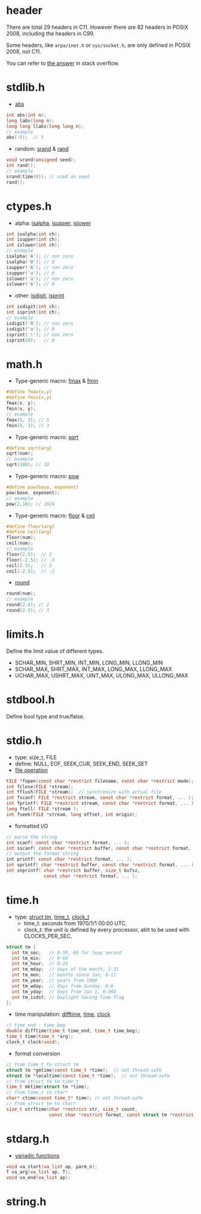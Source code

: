 # header
There are total 29 headers in C11. However there are 82 headers in POSIX 2008, including the headers in C99.

Some headers, like `arpa/inet.h` or `sys/socket.h`, are only defined in POSIX 2008, not C11.

You can refer to [the answer](https://stackoverflow.com/questions/2027991/list-of-standard-header-files-in-c-and-c) in stack overflow.

# stdlib.h
* [abs](https://en.cppreference.com/w/c/numeric/math/abs)
```c
int abs(int n);
long labs(long n);
long long llabs(long long n);
// example
abs(-5);  // 5
```
* random: [srand](https://en.cppreference.com/w/c/numeric/random/srand) & [rand](https://en.cppreference.com/w/c/numeric/random/rand)
```c
void srand(unsigned seed);
int rand();
// example
srand(time(0)); // used as seed
rand();
```

# ctypes.h
* alpha: [isalpha](https://en.cppreference.com/w/c/string/byte/isalpha), [isupper](https://en.cppreference.com/w/c/string/byte/isupper), [islower](https://en.cppreference.com/w/c/string/byte/islower)
```c
int isalpha(int ch);
int isupper(int ch);
int islower(int ch);
// example
isalpha('A'); // non zero
isalpha('0'); // 0
isupper('A'); // non zero
isupper('a'); // 0
islower('a'); // non zero
islower('A'); // 0
```
* other: [isdigit](https://en.cppreference.com/w/c/string/byte/isdigit), [isprint](https://en.cppreference.com/w/c/string/byte/isprint)
```c
int isdigit(int ch);
int isprint(int ch);
// example
isdigit('0'); // non zero
isdigit('a'); // 0
isprint('!'); // non zero
isprint(0);   // 0
```

# math.h
* Type-generic macro: [fmax](https://en.cppreference.com/w/c/numeric/math/fmax) & [fmin](https://en.cppreference.com/w/c/numeric/math/fmin)
```c
#define fmax(x,y)
#define fmin(x,y)
fmax(x, y);
fmin(x, y);
// example
fmax(5, 3); // 5
fmin(5, 3); // 3
```
* Type-generic macro: [sqrt](https://en.cppreference.com/w/c/numeric/math/sqrt)
```c
#define sqrt(arg)
sqrt(num);
// example
sqrt(100); // 10
```
* Type-generic macro: [pow](https://en.cppreference.com/w/c/numeric/math/pow)
```c
#define pow(base, exponent)
pow(base, exponent);
// example
pow(2,10); // 1024
```
* Type-generic macro: [floor](https://en.cppreference.com/w/c/numeric/math/floor) & [ceil](https://en.cppreference.com/w/c/numeric/math/ceil)
```c
#define floor(arg)
#define ceil(arg)
floor(num);
ceil(num);
// example
floor(2.5);  // 2
floor(-2.5); // -3
ceil(2.5);   // 3
ceil(-2.5);  // -2
```
* [round](https://en.cppreference.com/w/c/numeric/math/round)
```c
round(num);
// example
round(2.4); // 2
round(2.5); // 3
```

# limits.h
Define the limit value of different types.

* SCHAR_MIN, SHRT_MIN, INT_MIN, LONG_MIN, LLONG_MIN
* SCHAR_MAX, SHRT_MAX, INT_MAX, LONG_MAX, LLONG_MAX
* UCHAR_MAX, USHRT_MAX, UINT_MAX, ULONG_MAX, ULLONG_MAX

# stdbool.h
Define bool type and true/false.

# stdio.h
* type: size_t, FILE
* define: NULL, EOF, SEEK_CUR, SEEK_END, SEEK_SET
* [file operation](https://en.cppreference.com/w/c/io)
```c
FILE *fopen(const char *restrict filename, const char *restrict mode);  // not thread-safe
int fclose(FILE *stream);
int fflush(FILE *stream);  // synchronize with actual file
int fscanf( FILE *restrict stream, const char *restrict format, ... );
int fprintf( FILE *restrict stream, const char *restrict format, ... );
long ftell( FILE *stream );
int fseek(FILE *stream, long offset, int origin);
```
* formatted I/O
```c
// parse the string
int scanf( const char *restrict format, ... );​
int sscanf( const char *restrict buffer, const char *restrict format, ... );
// output the format string
​int printf( const char *restrict format, ... );​
int sprintf( char *restrict buffer, const char *restrict format, ... );
int snprintf( char *restrict buffer, size_t bufsz, 
              const char *restrict format, ... );
```

# time.h
* type: [struct tm](https://en.cppreference.com/w/c/chrono/tm), [time_t](https://en.cppreference.com/w/c/chrono/time_t), [clock_t](https://en.cppreference.com/w/c/chrono/clock_t)
  - time_t: seconds from 1970/1/1 00:00 UTC.
  - clock_t: the unit is defined by every processor, ablt to be used with CLOCKS_PER_SEC.
```c
struct tm {
  int tm_sec;   // 0-59, 60 for leap second
  int tm_min;   // 0-59
  int tm_hour;  // 0-23
  int tm_mday;  // days of the month, 1-31
  int tm_mon;   // months since Jan, 0-11
  int tm_year;  // years from 1900
  int tm_wday;  // days from Sunday, 0-6
  int tm_yday;  // days from Jan 1, 0-365
  int tm_isdst; // Daylight Saving Time flag
};
```
* time manipulation: [difftime](https://en.cppreference.com/w/c/chrono/difftime), [time](https://en.cppreference.com/w/c/chrono/time), [clock](https://en.cppreference.com/w/c/chrono/clock)
```c
// time_end - time_beg
double difftime(time_t time_end, time_t time_beg);
time_t time(time_t *arg);
clock_t clock(void);
```
* format conversion
```c
// from time_t to struct tm
struct tm *gmtime(const time_t *time);  // not thread-safe
struct tm *localtime(const time_t *time);  // not thread-safe
// from struct tm to time_t
time_t mktime(struct tm *time);
// from time_t to char*
char* ctime(const time_t* time); // not thread-safe
// from struct tm to char*
size_t strftime(char *restrict str, size_t count, 
                const char *restrict format, const struct tm *restrict time);
```

# stdarg.h
* [variadic functions](https://en.cppreference.com/w/c/variadic)
```c
void va_start(va_list ap, parm_n);
T va_arg(va_list ap, T);
void va_end(va_list ap);
```

# string.h
